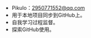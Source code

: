 - Pikulo：2950771552@qq.com
- 用于本地项目同步到GitHub上。
- 自我学习过程监督。
- 探索GitHub使用。
<!---
Pikulo/Pikulo is a ✨ special ✨ repository because its `README.md` (this file) appears on your GitHub profile.
You can click the Preview link to take a look at your changes.
--->
